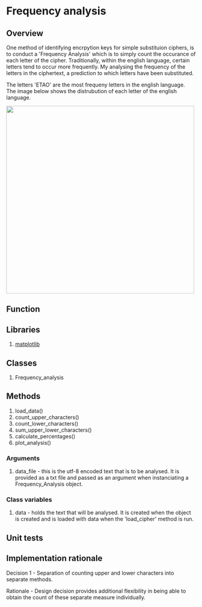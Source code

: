 # Frequency analysis

## Overview

One method of identifying encrpytion keys for simple substituion ciphers, is to conduct a 'Frequency Analysis' which is to simply count the occurance of each letter of the cipher.  Traditionally, within the english language, certain letters tend to occur more frequently.  My analysing the frequency of the letters in the ciphertext, a prediction to which letters have been substituted.  

The letters 'ETAO' are the most frequeny letters in the english language.  The image below shows the distrubution of each letter of the english language.

<img src="https://upload.wikimedia.org/wikipedia/commons/thumb/d/d5/English_letter_frequency_%28alphabetic%29.svg/1920px-English_letter_frequency_%28alphabetic%29.svg.png" width="500" height="500">

## Function

## Libraries

1.  [matplotlib](https://matplotlib.org/)

## Classes

1.  Frequency_analysis

## Methods

1.  load_data()
2.  count_upper_characters()
3.  count_lower_characters()
4.  sum_upper_lower_characters()
5.  calculate_percentages()
6.  plot_analysis()

### Arguments

1.  data_file - this is the utf-8 encoded text that is to be analysed.  It is provided as a txt file and passed as an argument when instanciating a Frequency_Analysis object.

### Class variables

1.  data - holds the text that will be analysed.  It is created when the object is created and is loaded with data when the 'load_cipher' method is run.

## Unit tests

## Implementation rationale

Decision 1 - Separation of counting upper and lower characters into separate methods.

Rationale - Design decision provides additional flexibility in being able to obtain the count of these separate measure individually.
